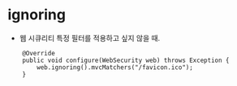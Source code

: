 # ignoring

- 웹 시큐리티 특정 필터를 적용하고 싶지 않을 때.

```
    @Override
    public void configure(WebSecurity web) throws Exception {
        web.ignoring().mvcMatchers("/favicon.ico");
    }
```

